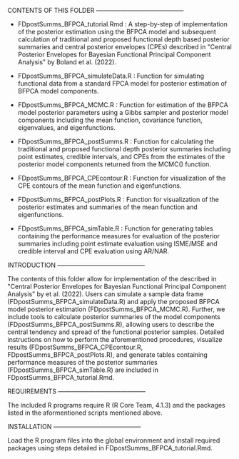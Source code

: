 CONTENTS OF THIS FOLDER ——————————————
* FDpostSumms_BFPCA_tutorial.Rmd : A step-by-step of implementation of the posterior estimation using the BFPCA model and subsequent calculation of traditional and proposed functional depth based posterior summaries and central posterior envelopes (CPEs) described in "Central Posterior Envelopes for Bayesian Functional Principal Component Analysis" by Boland et al. (2022).

* FDpostSumms_BFPCA_simulateData.R : Function for simulating functional data from a standard FPCA model for posterior estimation of BFPCA model components. 

* FDpostSumms_BFPCA_MCMC.R : Function for estimation of the BFPCA model posterior parameters using a Gibbs sampler and posterior model components including the mean function, covariance function, eigenvalues, and eigenfunctions. 

* FDpostSumms_BFPCA_postSumms.R : Function for calculating the traditional and proposed functional depth posterior summaries including point estimates, credible intervals, and CPEs from the estimates of the posterior model components returned from the MCMC() function. 

* FDpostSumms_BFPCA_CPEcontour.R : Function for visualization of the CPE contours of the mean function and eigenfunctions. 

* FDpostSumms_BFPCA_postPlots.R : Function for visualization of the posterior estimates and summaries of the mean function and eigenfunctions. 

* FDpostSumms_BFPCA_simTable.R : Function for generating tables containing the performance measures for evaluation of the posterior summaries including point estimate evaluation using ISME/MSE and credible interval and CPE evaluation using AR/NAR.

INTRODUCTION ——————————————

The contents of this folder allow for implementation of the described in "Central Posterior Envelopes for Bayesian Functional Principal Component Analysis" by et al. (2022). Users can simulate a sample data frame (FDpostSumms_BFPCA_simulateData.R) and apply the proposed BFPCA model posterior estimation (FDpostSumms_BFPCA_MCMC.R). Further, we include tools to calculate posterior summaries of the model components (FDpostSumms_BFPCA_postSumms.R), allowing users to describe the central tendency and spread of the functional posterior samples. Detailed instructions on how to perform the aforementioned procedures, visualize results (FDpostSumms_BFPCA_CPEcontour.R, FDpostSumms_BFPCA_postPlots.R), and generate tables containing performance measures of the posterior summaries (FDpostSumms_BFPCA_simTable.R) are included in FDpostSumms_BFPCA_tutorial.Rmd.

REQUIREMENTS ——————————————

The included R programs require R  (R Core Team, 4.1.3) and the packages listed in the aformentioned scripts mentioned above.

INSTALLATION ——————————————

Load the R program files into the global environment and install required packages using steps detailed in FDpostSumms_BFPCA_tutorial.Rmd.
